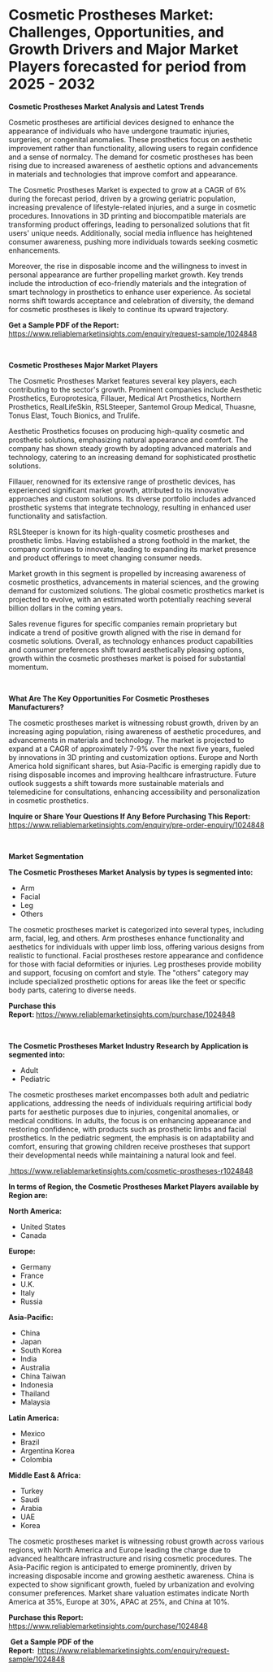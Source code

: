 <p><h1>Cosmetic Prostheses Market: Challenges, Opportunities, and Growth Drivers and Major Market Players forecasted for period from 2025 - 2032</h1></p><p><strong>Cosmetic Prostheses Market Analysis and Latest Trends</strong></p>
<p><p>Cosmetic prostheses are artificial devices designed to enhance the appearance of individuals who have undergone traumatic injuries, surgeries, or congenital anomalies. These prosthetics focus on aesthetic improvement rather than functionality, allowing users to regain confidence and a sense of normalcy. The demand for cosmetic prostheses has been rising due to increased awareness of aesthetic options and advancements in materials and technologies that improve comfort and appearance.</p><p>The Cosmetic Prostheses Market is expected to grow at a CAGR of 6% during the forecast period, driven by a growing geriatric population, increasing prevalence of lifestyle-related injuries, and a surge in cosmetic procedures. Innovations in 3D printing and biocompatible materials are transforming product offerings, leading to personalized solutions that fit users' unique needs. Additionally, social media influence has heightened consumer awareness, pushing more individuals towards seeking cosmetic enhancements.</p><p>Moreover, the rise in disposable income and the willingness to invest in personal appearance are further propelling market growth. Key trends include the introduction of eco-friendly materials and the integration of smart technology in prosthetics to enhance user experience. As societal norms shift towards acceptance and celebration of diversity, the demand for cosmetic prostheses is likely to continue its upward trajectory.</p></p>
<p><strong>Get a Sample PDF of the Report:&nbsp;</strong> <a href="https://www.reliablemarketinsights.com/enquiry/request-sample/1024848?utm_campaign=2181&utm_medium=2&utm_source=Github&utm_content=ia&utm_term=18042025&utm_id=cosmetic-prostheses">https://www.reliablemarketinsights.com/enquiry/request-sample/1024848</a></p>
<p>&nbsp;</p>
<p><strong>Cosmetic Prostheses Major Market Players</strong></p>
<p><p>The Cosmetic Prostheses Market features several key players, each contributing to the sector's growth. Prominent companies include Aesthetic Prosthetics, Europrotesica, Fillauer, Medical Art Prosthetics, Northern Prosthetics, RealLifeSkin, RSLSteeper, Santemol Group Medical, Thuasne, Tonus Elast, Touch Bionics, and Trulife.</p><p>Aesthetic Prosthetics focuses on producing high-quality cosmetic and prosthetic solutions, emphasizing natural appearance and comfort. The company has shown steady growth by adopting advanced materials and technology, catering to an increasing demand for sophisticated prosthetic solutions.</p><p>Fillauer, renowned for its extensive range of prosthetic devices, has experienced significant market growth, attributed to its innovative approaches and custom solutions. Its diverse portfolio includes advanced prosthetic systems that integrate technology, resulting in enhanced user functionality and satisfaction.</p><p>RSLSteeper is known for its high-quality cosmetic prostheses and prosthetic limbs. Having established a strong foothold in the market, the company continues to innovate, leading to expanding its market presence and product offerings to meet changing consumer needs.</p><p>Market growth in this segment is propelled by increasing awareness of cosmetic prosthetics, advancements in material sciences, and the growing demand for customized solutions. The global cosmetic prosthetics market is projected to evolve, with an estimated worth potentially reaching several billion dollars in the coming years.</p><p>Sales revenue figures for specific companies remain proprietary but indicate a trend of positive growth aligned with the rise in demand for cosmetic solutions. Overall, as technology enhances product capabilities and consumer preferences shift toward aesthetically pleasing options, growth within the cosmetic prostheses market is poised for substantial momentum.</p></p>
<p>&nbsp;</p>
<p><strong>What Are The Key Opportunities For Cosmetic Prostheses Manufacturers?</strong></p>
<p><p>The cosmetic prostheses market is witnessing robust growth, driven by an increasing aging population, rising awareness of aesthetic procedures, and advancements in materials and technology. The market is projected to expand at a CAGR of approximately 7-9% over the next five years, fueled by innovations in 3D printing and customization options. Europe and North America hold significant shares, but Asia-Pacific is emerging rapidly due to rising disposable incomes and improving healthcare infrastructure. Future outlook suggests a shift towards more sustainable materials and telemedicine for consultations, enhancing accessibility and personalization in cosmetic prosthetics.</p></p>
<p><strong>Inquire or Share Your Questions If Any Before Purchasing This Report:</strong> <a href="https://www.reliablemarketinsights.com/enquiry/pre-order-enquiry/1024848?utm_campaign=2181&utm_medium=2&utm_source=Github&utm_content=ia&utm_term=18042025&utm_id=cosmetic-prostheses">https://www.reliablemarketinsights.com/enquiry/pre-order-enquiry/1024848</a></p>
<p>&nbsp;</p>
<p><strong>Market Segmentation</strong></p>
<p><strong>The Cosmetic Prostheses Market Analysis by types is segmented into:</strong></p>
<p><ul><li>Arm</li><li>Facial</li><li>Leg</li><li>Others</li></ul></p>
<p><p>The cosmetic prostheses market is categorized into several types, including arm, facial, leg, and others. Arm prostheses enhance functionality and aesthetics for individuals with upper limb loss, offering various designs from realistic to functional. Facial prostheses restore appearance and confidence for those with facial deformities or injuries. Leg prostheses provide mobility and support, focusing on comfort and style. The "others" category may include specialized prosthetic options for areas like the feet or specific body parts, catering to diverse needs.</p></p>
<p><strong>Purchase this Report:&nbsp;</strong><a href="https://www.reliablemarketinsights.com/purchase/1024848?utm_campaign=2181&utm_medium=2&utm_source=Github&utm_content=ia&utm_term=18042025&utm_id=cosmetic-prostheses">https://www.reliablemarketinsights.com/purchase/1024848</a></p>
<p>&nbsp;</p>
<p><strong>The Cosmetic Prostheses Market Industry Research by Application is segmented into:</strong></p>
<p><ul><li>Adult</li><li>Pediatric</li></ul></p>
<p><p>The cosmetic prostheses market encompasses both adult and pediatric applications, addressing the needs of individuals requiring artificial body parts for aesthetic purposes due to injuries, congenital anomalies, or medical conditions. In adults, the focus is on enhancing appearance and restoring confidence, with products such as prosthetic limbs and facial prosthetics. In the pediatric segment, the emphasis is on adaptability and comfort, ensuring that growing children receive prostheses that support their developmental needs while maintaining a natural look and feel.</p></p>
<p><a href="https://www.reliablemarketinsights.com/cosmetic-prostheses-r1024848?utm_campaign=2181&utm_medium=2&utm_source=Github&utm_content=ia&utm_term=18042025&utm_id=cosmetic-prostheses">&nbsp;https://www.reliablemarketinsights.com/cosmetic-prostheses-r1024848</a></p>
<p><strong>In terms of Region, the Cosmetic Prostheses Market Players available by Region are:</strong></p>
<p>
    <p> <strong> North America: </strong>
        <ul>
            <li>United States</li>
            <li>Canada</li>
        </ul>
        </p> 
    <p> <strong> Europe: </strong>
        <ul>
            <li>Germany</li>
            <li>France</li>
            <li>U.K.</li>
            <li>Italy</li>
            <li>Russia</li>
        </ul>
        </p> 
    <p> <strong> Asia-Pacific: </strong>
        <ul>
            <li>China</li>
            <li>Japan</li>
            <li>South Korea</li>
            <li>India</li>
            <li>Australia</li>
            <li>China Taiwan</li>
            <li>Indonesia</li>
            <li>Thailand</li>
            <li>Malaysia</li>
        </ul>
        </p> 
    <p> <strong> Latin America: </strong>
        <ul>
            <li>Mexico</li>
            <li>Brazil</li>
            <li>Argentina Korea</li>
            <li>Colombia</li>
        </ul>
        </p> 
    <p> <strong> Middle East & Africa: </strong>
        <ul>
            <li>Turkey</li>
            <li>Saudi</li>
            <li>Arabia</li>
            <li>UAE</li>
            <li>Korea</li>
        </ul>
    </p>
    </p>
<p><p>The cosmetic prostheses market is witnessing robust growth across various regions, with North America and Europe leading the charge due to advanced healthcare infrastructure and rising cosmetic procedures. The Asia-Pacific region is anticipated to emerge prominently, driven by increasing disposable income and growing aesthetic awareness. China is expected to show significant growth, fueled by urbanization and evolving consumer preferences. Market share valuation estimates indicate North America at 35%, Europe at 30%, APAC at 25%, and China at 10%.</p></p>
<p><strong>Purchase this Report: </strong><a href="https://www.reliablemarketinsights.com/purchase/1024848?utm_campaign=2181&utm_medium=2&utm_source=Github&utm_content=ia&utm_term=18042025&utm_id=cosmetic-prostheses">https://www.reliablemarketinsights.com/purchase/1024848</a></p>
<p>&nbsp;<strong>Get a Sample PDF of the Report:&nbsp;&nbsp;</strong><a href="https://www.reliablemarketinsights.com/enquiry/request-sample/1024848?utm_campaign=2181&utm_medium=2&utm_source=Github&utm_content=ia&utm_term=18042025&utm_id=cosmetic-prostheses">https://www.reliablemarketinsights.com/enquiry/request-sample/1024848</a></p>
<p><strong></strong></p>
<p><p></p><p></p><p></p></p>